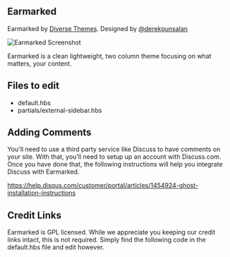 ## Earmarked

Earmarked by [Diverse Themes](http://diversethemes.com).
Designed by [@derekpunsalan](https://twitter.com/derekpunsalan)

![Earmarked Screenshot](https://diversethemes.com/wp-content/uploads/2015/10/earmarked.png)

Earmarked is a clean lightweight, two column theme focusing on what matters, your content.

## Files to edit

 * default.hbs
 * partials/external-sidebar.hbs

## Adding Comments

You'll need to use a third party service like Discuss to have comments on your site. With that, you'll need to setup up an account with Discuss.com. Once you have done that, the following instructions will help you integrate Discuss with Earmarked.

https://help.disqus.com/customer/portal/articles/1454924-ghost-installation-instructions

## Credit Links
Earmarked is GPL licensed. While we appreciate you keeping our credit links intact, this is not required. Simply find the following code in the default.hbs file and edit however.